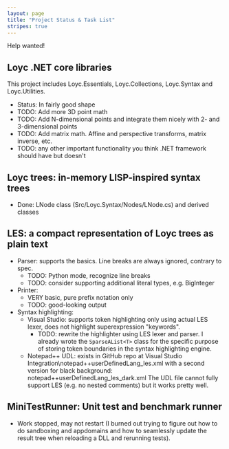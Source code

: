 ```yaml
---
layout: page
title: "Project Status & Task List"
stripes: true
---
```

Help wanted!

## Loyc .NET core libraries

This project includes Loyc.Essentials, Loyc.Collections, Loyc.Syntax and Loyc.Utilities.

- Status: In fairly good shape
- TODO: Add more 3D point math
- TODO: Add N-dimensional points and integrate them nicely with 2- and 3-dimensional points
- TODO: Add matrix math. Affine and perspective transforms, matrix inverse, etc.
- TODO: any other important functionality you think .NET framework should have but doesn't

## Loyc trees: in-memory LISP-inspired syntax trees

- Done: LNode class (Src/Loyc.Syntax/Nodes/LNode.cs) and derived classes

## LES: a compact representation of Loyc trees as plain text

- Parser: supports the basics. Line breaks are always ignored, contrary to spec.
    - TODO: Python mode, recognize line breaks
    - TODO: consider supporting additional literal types, e.g. BigInteger
- Printer: 
    - VERY basic, pure prefix notation only
    - TODO: good-looking output
- Syntax highlighting:
    - Visual Studio: supports token highlighting only using actual LES lexer, does not highlight superexpression "keywords".
        - TODO: rewrite the highlighter using LES lexer and parser. I already wrote the `SparseAList<T>` class for the specific purpose of storing token boundaries in the syntax highlighting engine.
    - Notepad++ UDL: exists in GitHub repo at 
        Visual Studio Integration\notepad++userDefinedLang_les.xml 
      with a second version for black background: notepad++userDefinedLang_les_dark.xml
      The UDL file cannot fully support LES (e.g. no nested comments) but it works pretty well.

## MiniTestRunner: Unit test and benchmark runner

- Work stopped, may not restart (I burned out trying to figure out how to do sandboxing and appdomains and how to seamlessly update the result tree when reloading a DLL and rerunning tests).
